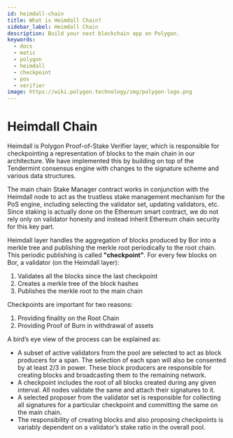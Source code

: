 ```yaml
---
id: heimdall-chain
title: What is Heimdall Chain?
sidebar_label: Heimdall Chain
description: Build your next blockchain app on Polygon.
keywords:
  - docs
  - matic
  - polygon
  - heimdall
  - checkpoint
  - pos
  - verifier
image: https://wiki.polygon.technology/img/polygon-logo.png
---
```


# Heimdall Chain

Heimdall is Polygon Proof-of-Stake Verifier layer, which is responsible for checkpointing a representation of blocks to the main chain in our architecture. We have implemented this by building on top of the Tendermint consensus engine with changes to the signature scheme and various data structures.

The main chain Stake Manager contract works in conjunction with the Heimdall node to act as the trustless stake management mechanism for the PoS engine, including selecting the validator set, updating validators, etc. Since staking is actually done on the Ethereum smart contract, we do not rely only on validator honesty and instead inherit Ethereum chain security for this key part.

Heimdall layer handles the aggregation of blocks produced by Bor into a merkle tree and publishing the merkle root periodically to the root chain. This periodic publishing is called **"checkpoint"**. For every few blocks on Bor, a validator (on the Heimdall layer):

1. Validates all the blocks since the last checkpoint
2. Creates a merkle tree of the block hashes
3. Publishes the merkle root to the main chain

Checkpoints are important for two reasons:

1. Providing finality on the Root Chain
2. Providing Proof of Burn in withdrawal of assets

A bird’s eye view of the process can be explained as:

- A subset of active validators from the pool are selected to act as block producers for a span. The selection of each span will also be consented by at least 2/3 in power. These block producers are responsible for creating blocks and broadcasting them to the remaining network.
- A checkpoint includes the root of all blocks created during any given interval. All nodes validate the same and attach their signatures to it.
- A selected proposer from the validator set is responsible for collecting all signatures for a particular checkpoint and committing the same on the main chain.
- The responsibility of creating blocks and also proposing checkpoints is variably dependent on a validator’s stake ratio in the overall pool.
